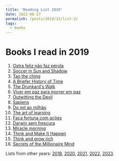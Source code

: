 ```yaml
---
title: 'Reading List 2019'
date: 2022-06-27
permalink: /posts/2019/12/list-2/
tags:
  - books
---
```


Books I read in 2019
======

1. [Ostra feliz não faz pérola][1]
2. [Soccer in Sun and Shadow][2]
3. [Tao the ching][3]
4. [A Briefer History of Time][4]
5. [The Drunkard's Walk][5]
6. [Viver em paz para morrer em paz][6]
7. [Outwitting the Devil][7]
8. [Sapiens][8]
9. [Do mil ao milhão][9]
10. [The art of learning][10]
11. [Faça fortuna com ações][11]
12. [Darwin sem frescura][12]
13. [Miracle morning][13]
14. [Think and Make It Happen][14]
15. [Think and grow rich][15]
16. [Secrets of the Millionaire Mind][16]

Lists from other years: [2018][list1], [2020][list3], [2021][list4], [2022][list5], [2023][list6].

[1]:https://www.amazon.com/Ostra-feliz-n%C3%A3o-p%C3%A9rola-Portuguese-ebook/dp/B09BRF7Q7Q/ref=sr_1_1?qid=1656359787&refinements=p_27%3ARubem+Alves&s=digital-text&sr=1-1&text=Rubem+Alves
[2]:https://www.amazon.com/Soccer-Sun-Shadow-Eduardo-Galeano/dp/1645030377/ref=tmm_pap_swatch_0?_encoding=UTF8&qid=&sr=
[3]:https://www.amazon.com/Tao-Te-Ching-English-Version/dp/B0028TY13S/ref=sr_1_1?crid=28U3KOCG0N14X&keywords=Lao+the+ching&qid=1656359857&s=books&sprefix=lao+the+ching%2Cstripbooks-intl-ship%2C201&sr=1-1
[4]:https://www.amazon.com/Briefer-History-Time-Science-Accessible-ebook/dp/B000SEIKIW/ref=tmm_kin_swatch_0?_encoding=UTF8&qid=1656359887&sr=1-2
[5]:https://www.amazon.com/Drunkards-Walk-Randomness-Rules-Lives-ebook/dp/B001NXK1XO/ref=sr_1_3?crid=MHWD3QCZ10HD&keywords=Leonard+Mlodinow&qid=1656359972&s=digital-text&sprefix=leonard+mlodinow%2Cdigital-text%2C147&sr=1-3
[6]:https://www.amazon.com.br/dp/B0723HH81N/ref=dp-kindle-redirect?_encoding=UTF8&btkr=1
[7]:https://www.amazon.com/Outwitting-Devil-Official-Publication-Foundation-ebook/dp/B085DDVQWS/ref=sr_1_1?crid=2L788J167EDN2&keywords=Outwitting+the+devil&qid=1656360059&s=digital-text&sprefix=outwitting+the+devil%2Cdigital-text%2C160&sr=1-1
[8]:https://www.amazon.com/Sapiens-Humankind-Yuval-Noah-Harari-ebook/dp/B00ICN066A/ref=sr_1_1?crid=877JZQZR55P&keywords=Sapiens&qid=1656360093&s=digital-text&sprefix=sapiens%2Cdigital-text%2C173&sr=1-1
[9]:https://www.amazon.com/Do-mil-milh%C3%A3o-cafezinho-Portuguese-ebook/dp/B07HQWPVRS/ref=sr_1_1?crid=3KZ25LU8LEEQF&keywords=Do+mil+ao+milh%C3%A3o&qid=1656360116&s=digital-text&sprefix=do+mil+ao+milh%C3%A3o%2Cdigital-text%2C153&sr=1-1
[10]:https://www.amazon.com/Art-Learning-Journey-Optimal-Performance-ebook/dp/B000QCQ970/ref=sr_1_1?crid=3L2FFW6WO95J6&keywords=The+art+of+learning&qid=1656360135&s=digital-text&sprefix=the+art+of+learning%2Cdigital-text%2C149&sr=1-1
[11]:https://www.amazon.com/Fa%C3%A7a-fortuna-com-a%C3%A7%C3%B5es-Portuguese-ebook/dp/B07WTXSN4G/ref=sr_1_1?crid=1UD53XZN1T19M&keywords=Fa%C3%A7a+fortuna+com+a%C3%A7%C3%B5es&qid=1656360154&s=digital-text&sprefix=fa%C3%A7a+fortuna+com+a%C3%A7%C3%B5es%2Cdigital-text%2C139&sr=1-1
[12]:https://www.amazon.com/Darwin-sem-frescura-atualidade-Portuguese-ebook/dp/B07N6N28Y3/ref=sr_1_1?crid=1DQXBZE1WMHHW&keywords=Darwin+sem+frescura&qid=1656360173&s=digital-text&sprefix=darwin+sem+frescura%2Cdigital-text%2C253&sr=1-1
[13]:https://www.amazon.com/Miracle-Morning-Not-So-Obvious-Guaranteed-Transform-ebook/dp/B00AKKS278/ref=sr_1_1?crid=22OTEGXRO5RJX&keywords=Miracle+morning&qid=1656360199&s=digital-text&sprefix=miracle+morning%2Cdigital-text%2C150&sr=1-1
[14]:https://www.amazon.com/Think-Make-Happen-Breakthrough-Discovering-ebook/dp/B007V91872/ref=sr_1_1?crid=1Z4SEBQMTY61F&keywords=anxiety+augusto+cury&qid=1656360247&s=digital-text&sprefix=axiety+augusto+cury%2Cdigital-text%2C149&sr=1-1
[15]:https://www.amazon.com/Think-Grow-Rich-Original-RevisedTM-ebook/dp/B00VVN4YFW/ref=sr_1_2?crid=3RPOSW2PQNR2V&keywords=Think+and+grow+rich&qid=1656360375&s=digital-text&sprefix=think+and+grow+rich%2Cdigital-text%2C155&sr=1-2
[16]:https://www.amazon.com/Secrets-Millionaire-Mind-Mastering-Wealth-ebook/dp/B000FCJZ3G/ref=sr_1_1?crid=13PATA74M3AI2&keywords=the+secrets+of+rich+mind&qid=1656360394&s=digital-text&sprefix=the+secrets+of+rich+mind%2Cdigital-text%2C150&sr=1-1

[list1]:https://tuliofalmeida.com/posts/2018/12/list-1/
[list2]:https://tuliofalmeida.com/posts/2019/12/list-2/
[list3]:https://tuliofalmeida.com/posts/2020/12/list-3/
[list4]:https://tuliofalmeida.com/posts/2020/12/list-4/
[list5]:https://tuliofalmeida.com/posts/2022/12/list-5/
[list6]:https://tuliofalmeida.com/posts/2022/12/list-6/